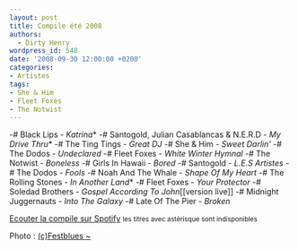 ```yaml
---
layout: post
title: Compile été 2008
authors:
  - Dirty Henry
wordpress_id: 548
date: '2008-09-30 12:00:00 +0200'
categories:
- Artistes
tags:
- She & Him
- Fleet Foxes
- The Notwist
---
```

-# Black Lips - *Katrina**
-# Santogold, Julian Casablancas & N.E.R.D - *My Drive Thru**
-# The Ting Tings - *Great DJ*
-# She & Him - *Sweet Darlin'*
-# The Dodos - *Undeclared*
-# Fleet Foxes - *White Winter Hymnal*
-# The Notwist - *Boneless*
-# Girls In Hawaii - *Bored*
-# Santogold - *L.E.S Artistes*
-# The Dodos - *Fools*
-# Noah And The Whale - *Shape Of My Heart*
-# The Rolling Stones - *In Another Land**
-# Fleet Foxes - *Your Protector*
-# Soledad Brothers - *Gospel According To John*[[version live]]
-# Midnight Juggernauts - *Into The Galaxy*
-# Late Of The Pier - *Broken*

[Ecouter la compile sur Spotify](http://open.spotify.com/user/dirtyhenry/playlist/1VP5aJyxAPlrDWI4QnNtrN) 
<small>les titres avec astérisque sont indisponibles</small>

Photo : [(c)Festblues ~](http://flickr.com/photos/festblues/577062642/)
